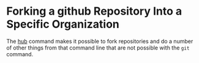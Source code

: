 # Forking a github Repository Into a Specific Organization

The [hub](https://hub.github.com/) command makes it possible to fork repositories and do a number of other 
things from that command line that are not possible with the `git` command. 
